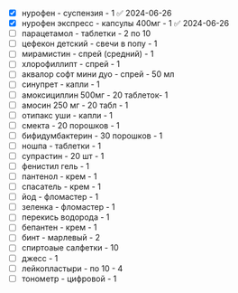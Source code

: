 - [x] нурофен - суспензия - 1 ✅ 2024-06-26
- [x] нурофен экспресс - капсулы 400мг - 1 ✅ 2024-06-26
- [ ] парацетамол - таблетки - 2 по 10
- [ ] цефекон детский - свечи в попу - 1
- [ ] мирамистин - спрей (средний) - 1
- [ ] хлорофиллипт - спрей - 1
- [ ] аквалор софт мини дуо - спрей - 50 мл
- [ ] синупрет - капли - 1
- [ ] амоксициллин 500мг - 20 таблеток- 1
- [ ] амосин 250 мг - 20 табл - 1
- [ ] отипакс уши - капли - 1
- [ ] смекта - 20 порошков - 1
- [ ] бифидумбактерин - 30 порошков - 1
- [ ] ношпа - таблетки - 1
- [ ] супрастин - 20 шт - 1
- [ ] фенистил гель - 1
- [ ] пантенол - крем - 1
- [ ] спасатель - крем - 1
- [ ] йод - фломастер - 1
- [ ] зеленка - фломастер - 1
- [ ] перекись водорода - 1
- [ ] бепантен - крем - 1
- [ ] бинт - марлевый - 2
- [ ] спиртоаые салфетки - 10
- [ ] джесс - 1
- [ ] лейкопластыри - по 10 - 4
- [ ] тонометр - цифровой - 1
